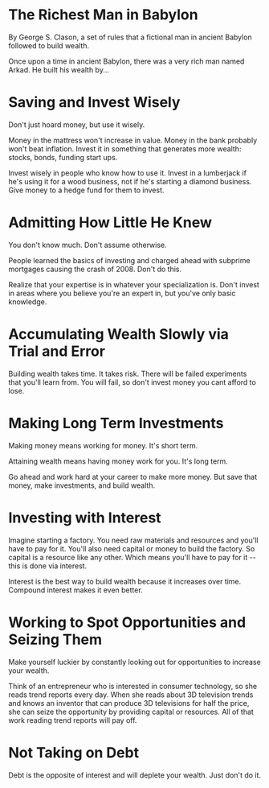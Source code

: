 # The Richest Man in Babylon

By George S. Clason, a set of rules that a fictional man in ancient Babylon followed to build
wealth.

Once upon a time in ancient Babylon, there was a very rich man named Arkad. He built his wealth by...

# Saving and Invest Wisely

Don't just hoard money, but use it wisely.

Money in the mattress won't increase in value. Money in the bank probably won't beat inflation.
Invest it in something that generates more wealth: stocks, bonds, funding start ups.

Invest wisely in people who know how to use it. Invest in a lumberjack if he's using it for a
wood business, not if he's starting a diamond business. Give money to a hedge fund for them to
invest.

# Admitting How Little He Knew

You don't know much. Don't assume otherwise.

People learned the basics of investing and charged ahead with subprime mortgages causing the
crash of 2008. Don't do this.

Realize that your expertise is in whatever your specialization is. Don't invest in areas where you
believe you're an expert in, but you've only basic knowledge.

# Accumulating Wealth Slowly via Trial and Error

Building wealth takes time. It takes risk. There will be failed experiments that you'll learn from.
You will fail, so don't invest money you cant afford to lose.

# Making Long Term Investments

Making money means working for money. It's short term.

Attaining wealth means having money work for you. It's long term.

Go ahead and work hard at your career to make more money. But save that money, make investments,
and build wealth.

# Investing with Interest

Imagine starting a factory. You need raw materials and resources and you'll have to pay for it.
You'll also need capital or money to build the factory. So capital is a resource like any other.
Which means you'll have to pay for it -- this is done via interest.

Interest is the best way to build wealth because it increases over time. Compound interest makes
it even better.

# Working to Spot Opportunities and Seizing Them

Make yourself luckier by constantly looking out for opportunities to increase your wealth.

Think of an entrepreneur who is interested in consumer technology, so she reads trend reports every
day. When she reads about 3D television trends and knows an inventor that can produce 3D televisions
for half the price, she can seize the opportunity by providing capital or resources. All of that
work reading trend reports will pay off.

# Not Taking on Debt

Debt is the opposite of interest and will deplete your wealth. Just don't do it.
